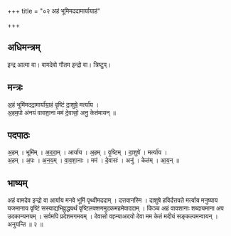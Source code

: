 +++
title = "०२ अहं भूमिमददामार्यायाहं"

+++
## अधिमन्त्रम्
इन्द्र आत्मा वा। वामदेवो गौतम इन्द्रो वा। त्रिष्टुप्।

## मन्त्रः
अ॒हं भूमि॑मददा॒मार्या॑या॒हं वृ॒ष्टिं दा॒शुषे॒ मर्त्या॑य ।  
अ॒हम॒पो अ॑नयं वावशा॒ना मम॑ दे॒वासो॒ अनु॒ केत॑मायन् ॥

## पदपाठः
अ॒हम् । भूमि॑म् । अ॒द॒दा॒म् । आर्या॑य । अ॒हम् । वृ॒ष्टिम् । दा॒शुषे॑ । मर्त्या॑य ।  
अ॒हम् । अ॒पः । अ॒न॒य॒म् । वा॒व॒शा॒नाः । मम॑ । दे॒वासः॑ । अनु॑ । केत॑म् । आ॒य॒न् ॥

## भाष्यम्
अहं वामदेव इन्द्रो वा आर्याय मनवे भूमिं पृथ्वीमददाम् । दत्तवानस्मि । दाशुषे हविर्दत्तवते मर्त्याय मनुष्याय यजमानाय वृष्टिं सस्याद्यभिव्रुद्ध्यर्थं वृष्टिलक्शणमुदकमहमेवाददाम् । किञ्च अहं वावशानाः शब्दायमाना अप उदकान्यनयम् । सर्वमपि प्रदेशमगमयम् । देवासो वह्न्याअदयो देवा मम केतं मदीयं सङ्कल्पमन्वायन् । अनुयन्ति ॥ २ ॥